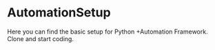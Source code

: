 # AutomationSetup
Here you can find the basic setup for Python +Automation Framework. Clone and start coding.
